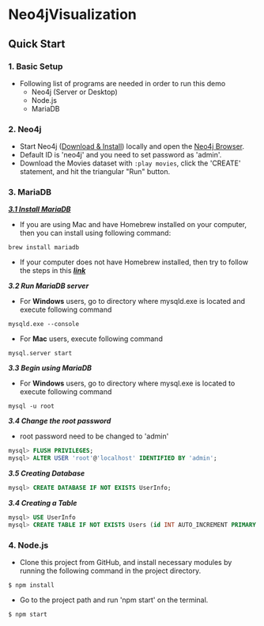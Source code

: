 # Neo4jVisualization

## Quick Start
### 1. Basic Setup
* Following list of programs are needed in order to run this demo
    * Neo4j (Server or Desktop)
    * Node.js
    * MariaDB

### 2. Neo4j
* Start Neo4j ([Download & Install](http://neo4j.com/download)) locally and open the [Neo4j Browser](http://localhost:7474).
* Default ID is 'neo4j' and you need to set password as 'admin'.
* Download the Movies dataset with `:play movies`, click the 'CREATE' statement, and hit the triangular "Run" button.

### 3. MariaDB

[***3.1 Install MariaDB***](https://downloads.mariadb.org/mariadb/10.3.8/)

* If you are using Mac and have Homebrew installed on your computer, then you can install using following command:

```
brew install mariadb
```
* If your computer does not have Homebrew installed, then try to follow the steps in this [***link***](https://mariadb.com/kb/en/library/installing-mariadb-server-pkg-packages-on-macos/)

***3.2 Run MariaDB server***

* For __Windows__ users, go to directory where mysqld.exe is located and execute following command

```
mysqld.exe --console
```

* For __Mac__ users, execute following command

```
mysql.server start
```

***3.3 Begin using MariaDB***

* For __Windows__ users, go to directory where mysql.exe is located to execute following command

```
mysql -u root
```

***3.4 Change the root password***
* root password need to be changed to 'admin'

```sql
mysql> FLUSH PRIVILEGES;
mysql> ALTER USER 'root'@'localhost' IDENTIFIED BY 'admin';
```
***3.5 Creating Database***
```sql
mysql> CREATE DATABASE IF NOT EXISTS UserInfo;
```

***3.4 Creating a Table***
```sql
mysql> USE UserInfo
mysql> CREATE TABLE IF NOT EXISTS Users (id INT AUTO_INCREMENT PRIMARY KEY, profileid VARCHAR(30), token VARCHAR(200), email VARCHAR(30), password VARCHAR(100))
```

### 4. Node.js
* Clone this project from GitHub, and install necessary modules by running the following command in the project directory.
```
$ npm install
```
* Go to the project path and run 'npm start' on the terminal.

```
$ npm start
```